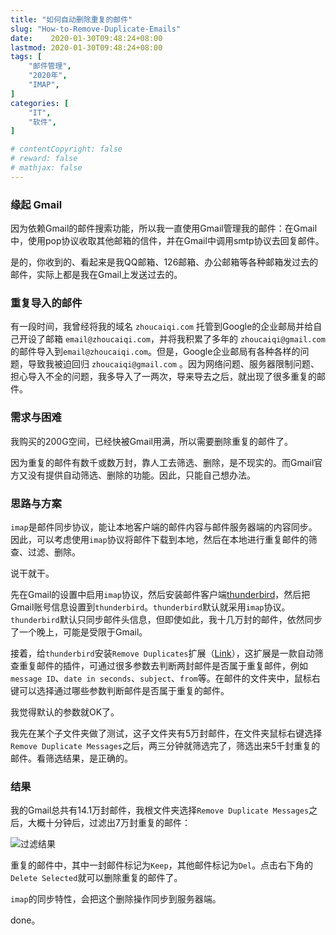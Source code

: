 ```yaml
---
title: "如何自动删除重复的邮件"
slug: "How-to-Remove-Duplicate-Emails"
date:    2020-01-30T09:48:24+08:00
lastmod: 2020-01-30T09:48:24+08:00
tags: [
    "邮件管理",
    "2020年",
    "IMAP",
]
categories: [
    "IT",
    "软件",
]

# contentCopyright: false
# reward: false
# mathjax: false
---
```


### 缘起 Gmail

因为依赖Gmail的邮件搜索功能，所以我一直使用Gmail管理我的邮件：在Gmail中，使用pop协议收取其他邮箱的信件，并在Gmail中调用smtp协议去回复邮件。

是的，你收到的、看起来是我QQ邮箱、126邮箱、办公邮箱等各种邮箱发过去的邮件，实际上都是我在Gmail上发送过去的。

### 重复导入的邮件

有一段时间，我曾经将我的域名 `zhoucaiqi.com` 托管到Google的企业邮局并给自己开设了邮箱 `email@zhoucaiqi.com`，并将我积累了多年的  `zhoucaiqi@gmail.com` 的邮件导入到`email@zhoucaiqi.com`。但是，Google企业邮局有各种各样的问题，导致我被迫回归  `zhoucaiqi@gmail.com` 。因为网络问题、服务器限制问题、担心导入不全的问题，我多导入了一两次，导来导去之后，就出现了很多重复的邮件。<!--more-->

### 需求与困难

我购买的200G空间，已经快被Gmail用满，所以需要删除重复的邮件了。

因为重复的邮件有数千或数万封，靠人工去筛选、删除，是不现实的。而Gmail官方又没有提供自动筛选、删除的功能。因此，只能自己想办法。

### 思路与方案

`imap`是邮件同步协议，能让本地客户端的邮件内容与邮件服务器端的内容同步。因此，可以考虑使用`imap`协议将邮件下载到本地，然后在本地进行重复邮件的筛查、过滤、删除。

说干就干。

先在Gmail的设置中启用`imap`协议，然后安装邮件客户端[thunderbird](https://www.thunderbird.net/zh-CN/)，然后把Gmail账号信息设置到`thunderbird`。`thunderbird`默认就采用`imap`协议。`thunderbird`默认只同步邮件头信息，但即使如此，我十几万封的邮件，依然同步了一个晚上，可能是受限于Gmail。

接着，给`thunderbird`安装`Remove Duplicates`扩展（[Link](https://addons.thunderbird.net/en-US/thunderbird/addon/remove-duplicates/)），这扩展是一款自动筛查重复邮件的插件，可通过很多参数去判断两封邮件是否属于重复邮件，例如 `message ID`、`date in seconds`、`subject`、`from`等。在邮件的文件夹中，鼠标右键可以选择通过哪些参数判断邮件是否属于重复的邮件。

我觉得默认的参数就OK了。

我先在某个子文件夹做了测试，这子文件夹有5万封邮件，在文件夹鼠标右键选择`Remove Duplicate Messages`之后，两三分钟就筛选完了，筛选出来5千封重复的邮件。看筛选结果，是正确的。

### 结果

我的Gmail总共有14.1万封邮件，我根文件夹选择`Remove Duplicate Messages`之后，大概十分钟后，过滤出7万封重复的邮件：

![过滤结果](/img/202001/thunderbird-remove-duplicates.png)

重复的邮件中，其中一封邮件标记为`Keep`，其他邮件标记为`Del`。点击右下角的`Delete Selected`就可以删除重复的邮件了。

`imap`的同步特性，会把这个删除操作同步到服务器端。

done。





